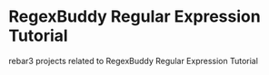 # RegexBuddy Regular Expression Tutorial
rebar3 projects related to RegexBuddy Regular Expression Tutorial
